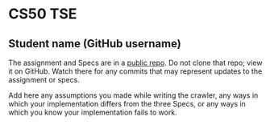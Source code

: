 # CS50 TSE
## Student name (GitHub username)

The assignment and Specs are in a [public repo](https://github.com/CS50Fall2023/labs/tse).
Do not clone that repo; view it on GitHub.
Watch there for any commits that may represent updates to the assignment or specs.

Add here any assumptions you made while writing the crawler, any ways in which your implementation differs from the three Specs, or any ways in which you know your implementation fails to work.

